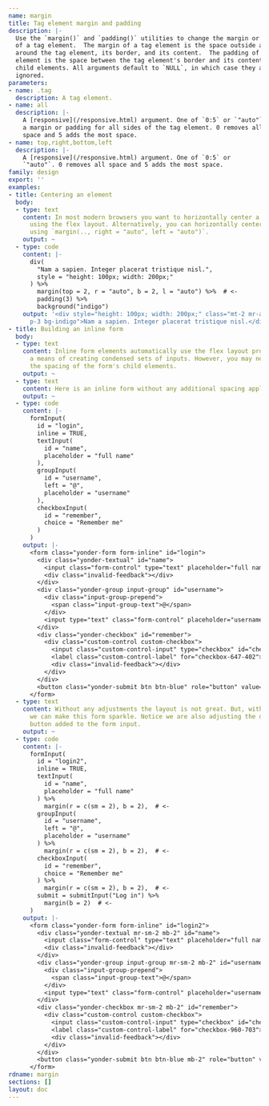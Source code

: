 ```yaml
---
name: margin
title: Tag element margin and padding
description: |-
  Use the `margin()` and `padding()` utilities to change the margin or padding
  of a tag element.  The margin of a tag element is the space outside and
  around the tag element, its border, and its content.  The padding of a tag
  element is the space between the tag element's border and its content or
  child elements. All arguments default to `NULL`, in which case they are
  ignored.
parameters:
- name: .tag
  description: A tag element.
- name: all
  description: |-
    A [responsive](/responsive.html) argument. One of `0:5` or `"auto"` specifying
    a margin or padding for all sides of the tag element. 0 removes all
    space and 5 adds the most space.
- name: top,right,bottom,left
  description: |-
    A [responsive](/responsive.html) argument. One of `0:5` or
    `"auto"`. 0 removes all space and 5 adds the most space.
family: design
export: ''
examples:
- title: Centering an element
  body:
  - type: text
    content: In most modern browsers you want to horizontally center a tag element
      using the flex layout. Alternatively, you can horizontally center an element
      using `margin(.., right = "auto", left = "auto")`.
    output: ~
  - type: code
    content: |-
      div(
        "Nam a sapien. Integer placerat tristique nisl.",
        style = "height: 100px; width: 200px;"
      ) %>%
        margin(top = 2, r = "auto", b = 2, l = "auto") %>%  # <-
        padding(3) %>%
        background("indigo")
    output: '<div style="height: 100px; width: 200px;" class="mt-2 mr-auto mb-2 ml-auto
      p-3 bg-indigo">Nam a sapien. Integer placerat tristique nisl.</div>'
- title: Building an inline form
  body:
  - type: text
    content: Inline form elements automatically use the flex layout providing you
      a means of creating condensed sets of inputs. However, you may need to adjust
      the spacing of the form's child elements.
    output: ~
  - type: text
    content: Here is an inline form without any additional spacing applied.
    output: ~
  - type: code
    content: |-
      formInput(
        id = "login",
        inline = TRUE,
        textInput(
          id = "name",
          placeholder = "full name"
        ),
        groupInput(
          id = "username",
          left = "@",
          placeholder = "username"
        ),
        checkboxInput(
          id = "remember",
          choice = "Remember me"
        )
      )
    output: |-
      <form class="yonder-form form-inline" id="login">
        <div class="yonder-textual" id="name">
          <input class="form-control" type="text" placeholder="full name"/>
          <div class="invalid-feedback"></div>
        </div>
        <div class="yonder-group input-group" id="username">
          <div class="input-group-prepend">
            <span class="input-group-text">@</span>
          </div>
          <input type="text" class="form-control" placeholder="username"/>
        </div>
        <div class="yonder-checkbox" id="remember">
          <div class="custom-control custom-checkbox">
            <input class="custom-control-input" type="checkbox" id="checkbox-647-402" name="remember" value="Remember me"/>
            <label class="custom-control-label" for="checkbox-647-402">Remember me</label>
            <div class="invalid-feedback"></div>
          </div>
        </div>
        <button class="yonder-submit btn btn-blue" role="button" value="Submit">Submit</button>
      </form>
  - type: text
    content: Without any adjustments the layout is not great. But, with some styling
      we can make this form sparkle. Notice we are also adjusting the default submit
      button added to the form input.
    output: ~
  - type: code
    content: |-
      formInput(
        id = "login2",
        inline = TRUE,
        textInput(
          id = "name",
          placeholder = "full name"
        ) %>%
          margin(r = c(sm = 2), b = 2),  # <-
        groupInput(
          id = "username",
          left = "@",
          placeholder = "username"
        ) %>%
          margin(r = c(sm = 2), b = 2),  # <-
        checkboxInput(
          id = "remember",
          choice = "Remember me"
        ) %>%
          margin(r = c(sm = 2), b = 2),  # <-
        submit = submitInput("Log in") %>%
          margin(b = 2)  # <-
      )
    output: |-
      <form class="yonder-form form-inline" id="login2">
        <div class="yonder-textual mr-sm-2 mb-2" id="name">
          <input class="form-control" type="text" placeholder="full name"/>
          <div class="invalid-feedback"></div>
        </div>
        <div class="yonder-group input-group mr-sm-2 mb-2" id="username">
          <div class="input-group-prepend">
            <span class="input-group-text">@</span>
          </div>
          <input type="text" class="form-control" placeholder="username"/>
        </div>
        <div class="yonder-checkbox mr-sm-2 mb-2" id="remember">
          <div class="custom-control custom-checkbox">
            <input class="custom-control-input" type="checkbox" id="checkbox-960-703" name="remember" value="Remember me"/>
            <label class="custom-control-label" for="checkbox-960-703">Remember me</label>
            <div class="invalid-feedback"></div>
          </div>
        </div>
        <button class="yonder-submit btn btn-blue mb-2" role="button" value="Log in">Log in</button>
      </form>
rdname: margin
sections: []
layout: doc
---
```

